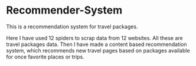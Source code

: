 # Recommender-System
This is a recommendation system for travel packages.

Here I have used 12 spiders to scrap data from 12 websites. All these are travel packages data. Then I have made a content based recommendation system, which recommends new travel pages based on packages available for once favorite places or trips.
